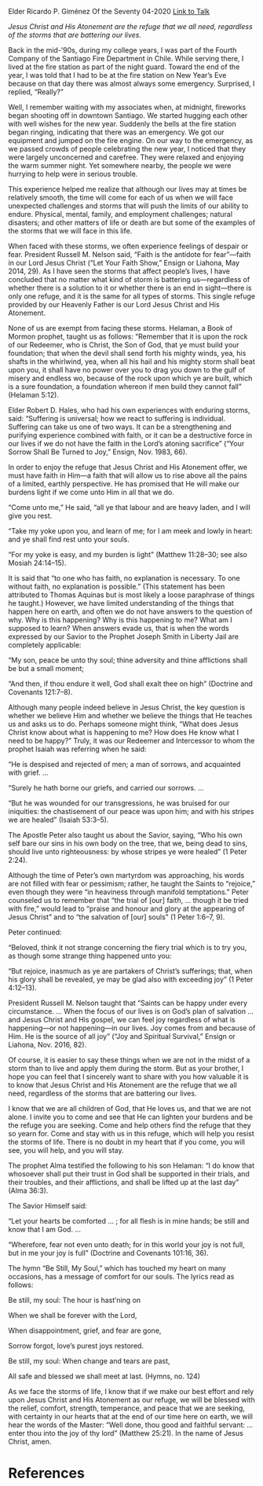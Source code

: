 Elder Ricardo P. Giménez
Of the Seventy
04-2020
[Link to Talk](https://www.churchofjesuschrist.org/study/general-conference/2020/04/53gimenez?lang=eng)

_Jesus Christ and His Atonement are the refuge that we all need, regardless of the storms that are battering our lives._

Back in the mid-’90s, during my college years, I was part of the Fourth Company of the Santiago Fire Department in Chile. While serving there, I lived at the fire station as part of the night guard. Toward the end of the year, I was told that I had to be at the fire station on New Year’s Eve because on that day there was almost always some emergency. Surprised, I replied, “Really?”

Well, I remember waiting with my associates when, at midnight, fireworks began shooting off in downtown Santiago. We started hugging each other with well wishes for the new year. Suddenly the bells at the fire station began ringing, indicating that there was an emergency. We got our equipment and jumped on the fire engine. On our way to the emergency, as we passed crowds of people celebrating the new year, I noticed that they were largely unconcerned and carefree. They were relaxed and enjoying the warm summer night. Yet somewhere nearby, the people we were hurrying to help were in serious trouble.

This experience helped me realize that although our lives may at times be relatively smooth, the time will come for each of us when we will face unexpected challenges and storms that will push the limits of our ability to endure. Physical, mental, family, and employment challenges; natural disasters; and other matters of life or death are but some of the examples of the storms that we will face in this life.

When faced with these storms, we often experience feelings of despair or fear. President Russell M. Nelson said, “Faith is the antidote for fear”—faith in our Lord Jesus Christ (“Let Your Faith Show,” Ensign or Liahona, May 2014, 29). As I have seen the storms that affect people’s lives, I have concluded that no matter what kind of storm is battering us—regardless of whether there is a solution to it or whether there is an end in sight—there is only one refuge, and it is the same for all types of storms. This single refuge provided by our Heavenly Father is our Lord Jesus Christ and His Atonement.

None of us are exempt from facing these storms. Helaman, a Book of Mormon prophet, taught us as follows: “Remember that it is upon the rock of our Redeemer, who is Christ, the Son of God, that ye must build your foundation; that when the devil shall send forth his mighty winds, yea, his shafts in the whirlwind, yea, when all his hail and his mighty storm shall beat upon you, it shall have no power over you to drag you down to the gulf of misery and endless wo, because of the rock upon which ye are built, which is a sure foundation, a foundation whereon if men build they cannot fall” (Helaman 5:12).

Elder Robert D. Hales, who had his own experiences with enduring storms, said: “Suffering is universal; how we react to suffering is individual. Suffering can take us one of two ways. It can be a strengthening and purifying experience combined with faith, or it can be a destructive force in our lives if we do not have the faith in the Lord’s atoning sacrifice” (“Your Sorrow Shall Be Turned to Joy,” Ensign, Nov. 1983, 66).



In order to enjoy the refuge that Jesus Christ and His Atonement offer, we must have faith in Him—a faith that will allow us to rise above all the pains of a limited, earthly perspective. He has promised that He will make our burdens light if we come unto Him in all that we do.

“Come unto me,” He said, “all ye that labour and are heavy laden, and I will give you rest.

“Take my yoke upon you, and learn of me; for I am meek and lowly in heart: and ye shall find rest unto your souls.

“For my yoke is easy, and my burden is light” (Matthew 11:28–30; see also Mosiah 24:14–15).

It is said that “to one who has faith, no explanation is necessary. To one without faith, no explanation is possible.” (This statement has been attributed to Thomas Aquinas but is most likely a loose paraphrase of things he taught.) However, we have limited understanding of the things that happen here on earth, and often we do not have answers to the question of why. Why is this happening? Why is this happening to me? What am I supposed to learn? When answers evade us, that is when the words expressed by our Savior to the Prophet Joseph Smith in Liberty Jail are completely applicable:

“My son, peace be unto thy soul; thine adversity and thine afflictions shall be but a small moment;

“And then, if thou endure it well, God shall exalt thee on high” (Doctrine and Covenants 121:7–8).

Although many people indeed believe in Jesus Christ, the key question is whether we believe Him and whether we believe the things that He teaches us and asks us to do. Perhaps someone might think, “What does Jesus Christ know about what is happening to me? How does He know what I need to be happy?” Truly, it was our Redeemer and Intercessor to whom the prophet Isaiah was referring when he said:

“He is despised and rejected of men; a man of sorrows, and acquainted with grief. …

“Surely he hath borne our griefs, and carried our sorrows. …

“But he was wounded for our transgressions, he was bruised for our iniquities: the chastisement of our peace was upon him; and with his stripes we are healed” (Isaiah 53:3–5).

The Apostle Peter also taught us about the Savior, saying, “Who his own self bare our sins in his own body on the tree, that we, being dead to sins, should live unto righteousness: by whose stripes ye were healed” (1 Peter 2:24).

Although the time of Peter’s own martyrdom was approaching, his words are not filled with fear or pessimism; rather, he taught the Saints to “rejoice,” even though they were “in heaviness through manifold temptations.” Peter counseled us to remember that “the trial of [our] faith, … though it be tried with fire,” would lead to “praise and honour and glory at the appearing of Jesus Christ” and to “the salvation of [our] souls” (1 Peter 1:6–7, 9).



Peter continued:

“Beloved, think it not strange concerning the fiery trial which is to try you, as though some strange thing happened unto you:

“But rejoice, inasmuch as ye are partakers of Christ’s sufferings; that, when his glory shall be revealed, ye may be glad also with exceeding joy” (1 Peter 4:12–13).

President Russell M. Nelson taught that “Saints can be happy under every circumstance. … When the focus of our lives is on God’s plan of salvation … and Jesus Christ and His gospel, we can feel joy regardless of what is happening—or not happening—in our lives. Joy comes from and because of Him. He is the source of all joy” (“Joy and Spiritual Survival,” Ensign or Liahona, Nov. 2016, 82).

Of course, it is easier to say these things when we are not in the midst of a storm than to live and apply them during the storm. But as your brother, I hope you can feel that I sincerely want to share with you how valuable it is to know that Jesus Christ and His Atonement are the refuge that we all need, regardless of the storms that are battering our lives.

I know that we are all children of God, that He loves us, and that we are not alone. I invite you to come and see that He can lighten your burdens and be the refuge you are seeking. Come and help others find the refuge that they so yearn for. Come and stay with us in this refuge, which will help you resist the storms of life. There is no doubt in my heart that if you come, you will see, you will help, and you will stay.

The prophet Alma testified the following to his son Helaman: “I do know that whosoever shall put their trust in God shall be supported in their trials, and their troubles, and their afflictions, and shall be lifted up at the last day” (Alma 36:3).

The Savior Himself said:

“Let your hearts be comforted … ; for all flesh is in mine hands; be still and know that I am God. …

“Wherefore, fear not even unto death; for in this world your joy is not full, but in me your joy is full” (Doctrine and Covenants 101:16, 36).

The hymn “Be Still, My Soul,” which has touched my heart on many occasions, has a message of comfort for our souls. The lyrics read as follows:





Be still, my soul: The hour is hast’ning on

When we shall be forever with the Lord,

When disappointment, grief, and fear are gone,

Sorrow forgot, love’s purest joys restored.

Be still, my soul: When change and tears are past,

All safe and blessed we shall meet at last. (Hymns, no. 124)





As we face the storms of life, I know that if we make our best effort and rely upon Jesus Christ and His Atonement as our refuge, we will be blessed with the relief, comfort, strength, temperance, and peace that we are seeking, with certainty in our hearts that at the end of our time here on earth, we will hear the words of the Master: “Well done, thou good and faithful servant: … enter thou into the joy of thy lord” (Matthew 25:21). In the name of Jesus Christ, amen.

# References
